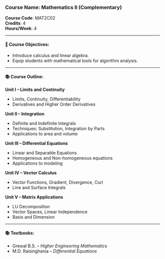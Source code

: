 ### Course Name: Mathematics II (Complementary)  
**Course Code**: MAT2C02  
**Credits**: 4  
**Hours/Week**: 4  

---

#### 📘 Course Objectives:
- Introduce calculus and linear algebra.
- Equip students with mathematical tools for algorithm analysis.

---

#### 📚 Course Outline:

**Unit I – Limits and Continuity**  
- Limits, Continuity, Differentiability  
- Derivatives and Higher Order Derivatives  

**Unit II – Integration**  
- Definite and Indefinite Integrals  
- Techniques: Substitution, Integration by Parts  
- Applications to area and volume  

**Unit III – Differential Equations**  
- Linear and Separable Equations  
- Homogeneous and Non-homogeneous equations  
- Applications to modeling  

**Unit IV – Vector Calculus**  
- Vector Functions, Gradient, Divergence, Curl  
- Line and Surface Integrals  

**Unit V – Matrix Applications**  
- LU Decomposition  
- Vector Spaces, Linear Independence  
- Basis and Dimension  

---

#### 📚 Textbooks:
- Grewal B.S. – *Higher Engineering Mathematics*  
- M.D. Raisinghania – *Differential Equations*
